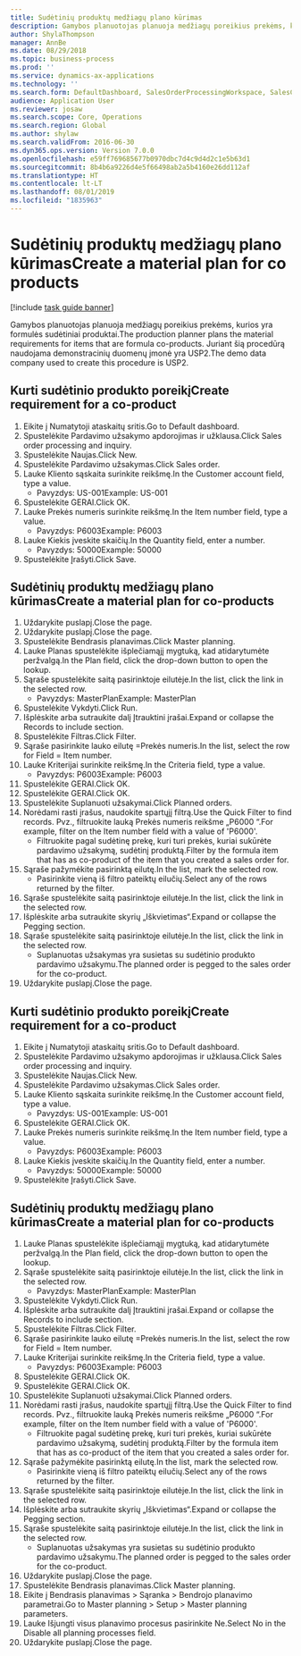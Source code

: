 ```yaml
---
title: Sudėtinių produktų medžiagų plano kūrimas
description: Gamybos planuotojas planuoja medžiagų poreikius prekėms, kurios yra formulės sudėtiniai produktai.
author: ShylaThompson
manager: AnnBe
ms.date: 08/29/2018
ms.topic: business-process
ms.prod: ''
ms.service: dynamics-ax-applications
ms.technology: ''
ms.search.form: DefaultDashboard, SalesOrderProcessingWorkspace, SalesCreateOrder, SalesTable, ReqCreatePlanWorkspace, ReqTransPlanCard, SysQueryForm, ReqTransPo
audience: Application User
ms.reviewer: josaw
ms.search.scope: Core, Operations
ms.search.region: Global
ms.author: shylaw
ms.search.validFrom: 2016-06-30
ms.dyn365.ops.version: Version 7.0.0
ms.openlocfilehash: e59ff769685677b0970dbc7d4c9d4d2c1e5b63d1
ms.sourcegitcommit: 8b4b6a9226d4e5f66498ab2a5b4160e26dd112af
ms.translationtype: HT
ms.contentlocale: lt-LT
ms.lasthandoff: 08/01/2019
ms.locfileid: "1835963"
---
```

# <a name="create-a-material-plan-for-co-products"></a><span data-ttu-id="f0716-103">Sudėtinių produktų medžiagų plano kūrimas</span><span class="sxs-lookup"><span data-stu-id="f0716-103">Create a material plan for co products</span></span>

[!include [task guide banner](../../includes/task-guide-banner.md)]

<span data-ttu-id="f0716-104">Gamybos planuotojas planuoja medžiagų poreikius prekėms, kurios yra formulės sudėtiniai produktai.</span><span class="sxs-lookup"><span data-stu-id="f0716-104">The production planner plans the material requirements for items that are formula co-products.</span></span> <span data-ttu-id="f0716-105">Juriant šią procedūrą naudojama demonstracinių duomenų įmonė yra USP2.</span><span class="sxs-lookup"><span data-stu-id="f0716-105">The demo data company used to create this procedure is USP2.</span></span>


## <a name="create-requirement-for-a-co-product"></a><span data-ttu-id="f0716-106">Kurti sudėtinio produkto poreikį</span><span class="sxs-lookup"><span data-stu-id="f0716-106">Create requirement for a co-product</span></span>
1. <span data-ttu-id="f0716-107">Eikite į Numatytoji ataskaitų sritis.</span><span class="sxs-lookup"><span data-stu-id="f0716-107">Go to Default dashboard.</span></span>
2. <span data-ttu-id="f0716-108">Spustelėkite Pardavimo užsakymo apdorojimas ir užklausa.</span><span class="sxs-lookup"><span data-stu-id="f0716-108">Click Sales order processing and inquiry.</span></span>
3. <span data-ttu-id="f0716-109">Spustelėkite Naujas.</span><span class="sxs-lookup"><span data-stu-id="f0716-109">Click New.</span></span>
4. <span data-ttu-id="f0716-110">Spustelėkite Pardavimo užsakymas.</span><span class="sxs-lookup"><span data-stu-id="f0716-110">Click Sales order.</span></span>
5. <span data-ttu-id="f0716-111">Lauke Kliento sąskaita surinkite reikšmę.</span><span class="sxs-lookup"><span data-stu-id="f0716-111">In the Customer account field, type a value.</span></span>
    * <span data-ttu-id="f0716-112">Pavyzdys: US-001</span><span class="sxs-lookup"><span data-stu-id="f0716-112">Example: US-001</span></span>  
6. <span data-ttu-id="f0716-113">Spustelėkite GERAI.</span><span class="sxs-lookup"><span data-stu-id="f0716-113">Click OK.</span></span>
7. <span data-ttu-id="f0716-114">Lauke Prekės numeris surinkite reikšmę.</span><span class="sxs-lookup"><span data-stu-id="f0716-114">In the Item number field, type a value.</span></span>
    * <span data-ttu-id="f0716-115">Pavyzdys: P6003</span><span class="sxs-lookup"><span data-stu-id="f0716-115">Example: P6003</span></span>  
8. <span data-ttu-id="f0716-116">Lauke Kiekis įveskite skaičių.</span><span class="sxs-lookup"><span data-stu-id="f0716-116">In the Quantity field, enter a number.</span></span>
    * <span data-ttu-id="f0716-117">Pavyzdys: 50000</span><span class="sxs-lookup"><span data-stu-id="f0716-117">Example: 50000</span></span>  
9. <span data-ttu-id="f0716-118">Spustelėkite Įrašyti.</span><span class="sxs-lookup"><span data-stu-id="f0716-118">Click Save.</span></span>

## <a name="create-a-material-plan-for-co-products"></a><span data-ttu-id="f0716-119">Sudėtinių produktų medžiagų plano kūrimas</span><span class="sxs-lookup"><span data-stu-id="f0716-119">Create a material plan for co-products</span></span>
1. <span data-ttu-id="f0716-120">Uždarykite puslapį.</span><span class="sxs-lookup"><span data-stu-id="f0716-120">Close the page.</span></span>
2. <span data-ttu-id="f0716-121">Uždarykite puslapį.</span><span class="sxs-lookup"><span data-stu-id="f0716-121">Close the page.</span></span>
3. <span data-ttu-id="f0716-122">Spustelėkite Bendrasis planavimas.</span><span class="sxs-lookup"><span data-stu-id="f0716-122">Click Master planning.</span></span>
4. <span data-ttu-id="f0716-123">Lauke Planas spustelėkite išplečiamąjį mygtuką, kad atidarytumėte peržvalgą.</span><span class="sxs-lookup"><span data-stu-id="f0716-123">In the Plan field, click the drop-down button to open the lookup.</span></span>
5. <span data-ttu-id="f0716-124">Sąraše spustelėkite saitą pasirinktoje eilutėje.</span><span class="sxs-lookup"><span data-stu-id="f0716-124">In the list, click the link in the selected row.</span></span>
    * <span data-ttu-id="f0716-125">Pavyzdys: MasterPlan</span><span class="sxs-lookup"><span data-stu-id="f0716-125">Example: MasterPlan</span></span>  
6. <span data-ttu-id="f0716-126">Spustelėkite Vykdyti.</span><span class="sxs-lookup"><span data-stu-id="f0716-126">Click Run.</span></span>
7. <span data-ttu-id="f0716-127">Išplėskite arba sutraukite dalį Įtrauktini įrašai.</span><span class="sxs-lookup"><span data-stu-id="f0716-127">Expand or collapse the Records to include section.</span></span>
8. <span data-ttu-id="f0716-128">Spustelėkite Filtras.</span><span class="sxs-lookup"><span data-stu-id="f0716-128">Click Filter.</span></span>
9. <span data-ttu-id="f0716-129">Sąraše pasirinkite lauko eilutę =Prekės numeris.</span><span class="sxs-lookup"><span data-stu-id="f0716-129">In the list, select the row for Field = Item number.</span></span>
10. <span data-ttu-id="f0716-130">Lauke Kriterijai surinkite reikšmę.</span><span class="sxs-lookup"><span data-stu-id="f0716-130">In the Criteria field, type a value.</span></span>
    * <span data-ttu-id="f0716-131">Pavyzdys: P6003</span><span class="sxs-lookup"><span data-stu-id="f0716-131">Example: P6003</span></span>  
11. <span data-ttu-id="f0716-132">Spustelėkite GERAI.</span><span class="sxs-lookup"><span data-stu-id="f0716-132">Click OK.</span></span>
12. <span data-ttu-id="f0716-133">Spustelėkite GERAI.</span><span class="sxs-lookup"><span data-stu-id="f0716-133">Click OK.</span></span>
13. <span data-ttu-id="f0716-134">Spustelėkite Suplanuoti užsakymai.</span><span class="sxs-lookup"><span data-stu-id="f0716-134">Click Planned orders.</span></span>
14. <span data-ttu-id="f0716-135">Norėdami rasti įrašus, naudokite spartųjį filtrą.</span><span class="sxs-lookup"><span data-stu-id="f0716-135">Use the Quick Filter to find records.</span></span> <span data-ttu-id="f0716-136">Pvz., filtruokite lauką Prekės numeris reikšme „P6000 “.</span><span class="sxs-lookup"><span data-stu-id="f0716-136">For example, filter on the Item number field with a value of 'P6000'.</span></span>
    * <span data-ttu-id="f0716-137">Filtruokite pagal sudėtinę prekę, kuri turi prekės, kuriai sukūrėte pardavimo užsakymą, sudėtinį produktą.</span><span class="sxs-lookup"><span data-stu-id="f0716-137">Filter by the formula item that has as co-product of the item that you created a sales order for.</span></span>  
15. <span data-ttu-id="f0716-138">Sąraše pažymėkite pasirinktą eilutę.</span><span class="sxs-lookup"><span data-stu-id="f0716-138">In the list, mark the selected row.</span></span>
    * <span data-ttu-id="f0716-139">Pasirinkite vieną iš filtro pateiktų eilučių.</span><span class="sxs-lookup"><span data-stu-id="f0716-139">Select any of the rows returned by the filter.</span></span>  
16. <span data-ttu-id="f0716-140">Sąraše spustelėkite saitą pasirinktoje eilutėje.</span><span class="sxs-lookup"><span data-stu-id="f0716-140">In the list, click the link in the selected row.</span></span>
17. <span data-ttu-id="f0716-141">Išplėskite arba sutraukite skyrių „Iškvietimas“.</span><span class="sxs-lookup"><span data-stu-id="f0716-141">Expand or collapse the Pegging section.</span></span>
18. <span data-ttu-id="f0716-142">Sąraše spustelėkite saitą pasirinktoje eilutėje.</span><span class="sxs-lookup"><span data-stu-id="f0716-142">In the list, click the link in the selected row.</span></span>
    * <span data-ttu-id="f0716-143">Suplanuotas užsakymas yra susietas su sudėtinio produkto pardavimo užsakymu.</span><span class="sxs-lookup"><span data-stu-id="f0716-143">The planned order is pegged to the sales order for the co-product.</span></span>  
19. <span data-ttu-id="f0716-144">Uždarykite puslapį.</span><span class="sxs-lookup"><span data-stu-id="f0716-144">Close the page.</span></span>

## <a name="create-requirement-for-a-co-product"></a><span data-ttu-id="f0716-145">Kurti sudėtinio produkto poreikį</span><span class="sxs-lookup"><span data-stu-id="f0716-145">Create requirement for a co-product</span></span>
1. <span data-ttu-id="f0716-146">Eikite į Numatytoji ataskaitų sritis.</span><span class="sxs-lookup"><span data-stu-id="f0716-146">Go to Default dashboard.</span></span>
2. <span data-ttu-id="f0716-147">Spustelėkite Pardavimo užsakymo apdorojimas ir užklausa.</span><span class="sxs-lookup"><span data-stu-id="f0716-147">Click Sales order processing and inquiry.</span></span>
3. <span data-ttu-id="f0716-148">Spustelėkite Naujas.</span><span class="sxs-lookup"><span data-stu-id="f0716-148">Click New.</span></span>
4. <span data-ttu-id="f0716-149">Spustelėkite Pardavimo užsakymas.</span><span class="sxs-lookup"><span data-stu-id="f0716-149">Click Sales order.</span></span>
5. <span data-ttu-id="f0716-150">Lauke Kliento sąskaita surinkite reikšmę.</span><span class="sxs-lookup"><span data-stu-id="f0716-150">In the Customer account field, type a value.</span></span>
    * <span data-ttu-id="f0716-151">Pavyzdys: US-001</span><span class="sxs-lookup"><span data-stu-id="f0716-151">Example: US-001</span></span>  
6. <span data-ttu-id="f0716-152">Spustelėkite GERAI.</span><span class="sxs-lookup"><span data-stu-id="f0716-152">Click OK.</span></span>
7. <span data-ttu-id="f0716-153">Lauke Prekės numeris surinkite reikšmę.</span><span class="sxs-lookup"><span data-stu-id="f0716-153">In the Item number field, type a value.</span></span>
    * <span data-ttu-id="f0716-154">Pavyzdys: P6003</span><span class="sxs-lookup"><span data-stu-id="f0716-154">Example: P6003</span></span>  
8. <span data-ttu-id="f0716-155">Lauke Kiekis įveskite skaičių.</span><span class="sxs-lookup"><span data-stu-id="f0716-155">In the Quantity field, enter a number.</span></span>
    * <span data-ttu-id="f0716-156">Pavyzdys: 50000</span><span class="sxs-lookup"><span data-stu-id="f0716-156">Example: 50000</span></span>  
9. <span data-ttu-id="f0716-157">Spustelėkite Įrašyti.</span><span class="sxs-lookup"><span data-stu-id="f0716-157">Click Save.</span></span>

## <a name="create-a-material-plan-for-co-products"></a><span data-ttu-id="f0716-158">Sudėtinių produktų medžiagų plano kūrimas</span><span class="sxs-lookup"><span data-stu-id="f0716-158">Create a material plan for co-products</span></span>
1. <span data-ttu-id="f0716-159">Lauke Planas spustelėkite išplečiamąjį mygtuką, kad atidarytumėte peržvalgą.</span><span class="sxs-lookup"><span data-stu-id="f0716-159">In the Plan field, click the drop-down button to open the lookup.</span></span>
2. <span data-ttu-id="f0716-160">Sąraše spustelėkite saitą pasirinktoje eilutėje.</span><span class="sxs-lookup"><span data-stu-id="f0716-160">In the list, click the link in the selected row.</span></span>
    * <span data-ttu-id="f0716-161">Pavyzdys: MasterPlan</span><span class="sxs-lookup"><span data-stu-id="f0716-161">Example: MasterPlan</span></span>  
3. <span data-ttu-id="f0716-162">Spustelėkite Vykdyti.</span><span class="sxs-lookup"><span data-stu-id="f0716-162">Click Run.</span></span>
4. <span data-ttu-id="f0716-163">Išplėskite arba sutraukite dalį Įtrauktini įrašai.</span><span class="sxs-lookup"><span data-stu-id="f0716-163">Expand or collapse the Records to include section.</span></span>
5. <span data-ttu-id="f0716-164">Spustelėkite Filtras.</span><span class="sxs-lookup"><span data-stu-id="f0716-164">Click Filter.</span></span>
6. <span data-ttu-id="f0716-165">Sąraše pasirinkite lauko eilutę =Prekės numeris.</span><span class="sxs-lookup"><span data-stu-id="f0716-165">In the list, select the row for Field = Item number.</span></span>
7. <span data-ttu-id="f0716-166">Lauke Kriterijai surinkite reikšmę.</span><span class="sxs-lookup"><span data-stu-id="f0716-166">In the Criteria field, type a value.</span></span>
    * <span data-ttu-id="f0716-167">Pavyzdys: P6003</span><span class="sxs-lookup"><span data-stu-id="f0716-167">Example: P6003</span></span>  
8. <span data-ttu-id="f0716-168">Spustelėkite GERAI.</span><span class="sxs-lookup"><span data-stu-id="f0716-168">Click OK.</span></span>
9. <span data-ttu-id="f0716-169">Spustelėkite GERAI.</span><span class="sxs-lookup"><span data-stu-id="f0716-169">Click OK.</span></span>
10. <span data-ttu-id="f0716-170">Spustelėkite Suplanuoti užsakymai.</span><span class="sxs-lookup"><span data-stu-id="f0716-170">Click Planned orders.</span></span>
11. <span data-ttu-id="f0716-171">Norėdami rasti įrašus, naudokite spartųjį filtrą.</span><span class="sxs-lookup"><span data-stu-id="f0716-171">Use the Quick Filter to find records.</span></span> <span data-ttu-id="f0716-172">Pvz., filtruokite lauką Prekės numeris reikšme „P6000 “.</span><span class="sxs-lookup"><span data-stu-id="f0716-172">For example, filter on the Item number field with a value of 'P6000'.</span></span>
    * <span data-ttu-id="f0716-173">Filtruokite pagal sudėtinę prekę, kuri turi prekės, kuriai sukūrėte pardavimo užsakymą, sudėtinį produktą.</span><span class="sxs-lookup"><span data-stu-id="f0716-173">Filter by the formula item that has as co-product of the item that you created a sales order for.</span></span>  
12. <span data-ttu-id="f0716-174">Sąraše pažymėkite pasirinktą eilutę.</span><span class="sxs-lookup"><span data-stu-id="f0716-174">In the list, mark the selected row.</span></span>
    * <span data-ttu-id="f0716-175">Pasirinkite vieną iš filtro pateiktų eilučių.</span><span class="sxs-lookup"><span data-stu-id="f0716-175">Select any of the rows returned by the filter.</span></span>  
13. <span data-ttu-id="f0716-176">Sąraše spustelėkite saitą pasirinktoje eilutėje.</span><span class="sxs-lookup"><span data-stu-id="f0716-176">In the list, click the link in the selected row.</span></span>
14. <span data-ttu-id="f0716-177">Išplėskite arba sutraukite skyrių „Iškvietimas“.</span><span class="sxs-lookup"><span data-stu-id="f0716-177">Expand or collapse the Pegging section.</span></span>
15. <span data-ttu-id="f0716-178">Sąraše spustelėkite saitą pasirinktoje eilutėje.</span><span class="sxs-lookup"><span data-stu-id="f0716-178">In the list, click the link in the selected row.</span></span>
    * <span data-ttu-id="f0716-179">Suplanuotas užsakymas yra susietas su sudėtinio produkto pardavimo užsakymu.</span><span class="sxs-lookup"><span data-stu-id="f0716-179">The planned order is pegged to the sales order for the co-product.</span></span>  
16. <span data-ttu-id="f0716-180">Uždarykite puslapį.</span><span class="sxs-lookup"><span data-stu-id="f0716-180">Close the page.</span></span>
17. <span data-ttu-id="f0716-181">Spustelėkite Bendrasis planavimas.</span><span class="sxs-lookup"><span data-stu-id="f0716-181">Click Master planning.</span></span>
18. <span data-ttu-id="f0716-182">Eikite į Bendrasis planavimas > Sąranka > Bendrojo planavimo parametrai.</span><span class="sxs-lookup"><span data-stu-id="f0716-182">Go to Master planning > Setup > Master planning parameters.</span></span>
19. <span data-ttu-id="f0716-183">Lauke Išjungti visus planavimo procesus pasirinkite Ne.</span><span class="sxs-lookup"><span data-stu-id="f0716-183">Select No in the Disable all planning processes field.</span></span>
20. <span data-ttu-id="f0716-184">Uždarykite puslapį.</span><span class="sxs-lookup"><span data-stu-id="f0716-184">Close the page.</span></span>

